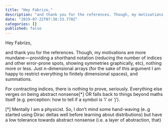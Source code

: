 ```yaml
---
title: "Hey Fabrizo,"
description: "and thank you for the references. Though, my motivations are more mundane — providing a shorthand notation (reducing the number of indices…"
date: "2019-07-22T07:30:33.770Z"
categories: []
published: false
---
```


Hey Fabrizo,

and thank you for the references. Though, my motivations are more mundane — providing a shorthand notation (reducing the number of indices and other error-prone spots, showing symmetries graphically, etc), nothing more or less. Just n-dimensional arrays (for the sake of this argument I am happy to restrict everything to finitely dimensional spaces), and summations.

For contracting indices, there is nothing to prove, seriously. Everything else verges on being abstract nonsense\[\*\] OR falls back to things beyond maths itself (e.g. perception: how to tell if a symbol is ‘i’ or ‘j’).

  

  

  
\[\*\] Mentally I am a physicist. So, I don’t mind some hand-waving (e..g started using Dirac deltas well before learning about distributions) but have a low tolerance towards abstract nonsense (i.e. a layer of abstraction, that)
